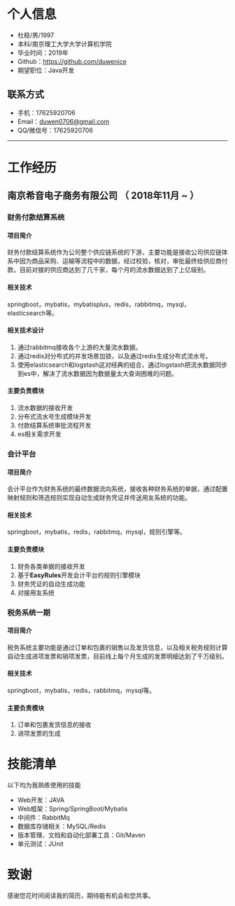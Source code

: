 

# 个人信息

 - 杜稳/男/1997 
 - 本科/南京理工大学大学计算机学院
 - 毕业时间：2019年
 - Github：https://github.com/duwenice 
 - 期望职位：Java开发

## 联系方式

- 手机：17625920706 
- Email：duwen0706@gmail.com
- QQ/微信号：17625920706

---

# 工作经历

## 南京希音电子商务有限公司 （ 2018年11月 ~  ）

### 财务付款结算系统

#### 项目简介

财务付款结算系统作为公司整个供应链系统的下游，主要功能是接收公司供应链体系中因为商品采购、运输等流程中的数据，经过校验，核对，审批最终给供应商付款。目前对接的供应商达到了几千家，每个月的流水数据达到了上亿级别。

#### 相关技术

springboot，mybatis，mybatisplus，redis，rabbitmq，mysql，elasticsearch等。

####  相关技术设计

1. 通过rabbitmq接收各个上游的大量流水数据。
2. 通过redis对分布式的并发场景加锁，以及通过redis生成分布式流水号。
3. 使用elasticsearch和logstash这对经典的组合，通过logstash把流水数据同步到es中，解决了流水数据因为数据量太大查询困难的问题。

#### 主要负责模块

1. 流水数据的接收开发
2. 分布式流水号生成模块开发
3. 付款结算系统审批流程开发
4. es相关需求开发

### 会计平台

#### 项目简介

会计平台作为财务系统的最终数据流向系统，接收各种财务系统的单据，通过配置映射规则和筛选规则实现自动生成财务凭证并传送用友系统的功能。

#### 相关技术

springboot，mybatis，redis，rabbitmq，mysql，规则引擎等。

#### 主要负责模块

1. 财务各类单据的接收开发
2. 基于**EasyRules**开发会计平台的规则引擎模块
3. 财务凭证的自动生成功能
4. 对接用友系统

### 税务系统一期

#### 项目简介

税务系统主要功能是通过订单和包裹的销售以及发货信息，以及相关税务规则计算自动生成进项发票和销项发票，目前线上每个月生成的发票明细达到了千万级别。

#### 相关技术

springboot，mybatis，redis，rabbitmq，mysql等。

#### 主要负责模块

1. 订单和包裹发货信息的接收
2. 进项发票的生成


# 技能清单

以下均为我熟练使用的技能

- Web开发：JAVA
- Web框架：Spring/SpringBoot/Mybatis
- 中间件：RabbitMq
- 数据库存储相关：MySQL/Redis
- 版本管理、文档和自动化部署工具：Git/Maven
- 单元测试：JUnit

# 致谢
感谢您花时间阅读我的简历，期待能有机会和您共事。
